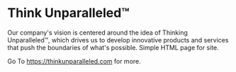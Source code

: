 # Think Unparalleled™
Our company's vision is centered around the idea of Thinking Unparalleled™, which drives us to develop innovative products and services that push the boundaries of what's possible. Simple HTML page for site.

Go To https://thinkunparalleled.com for more.
